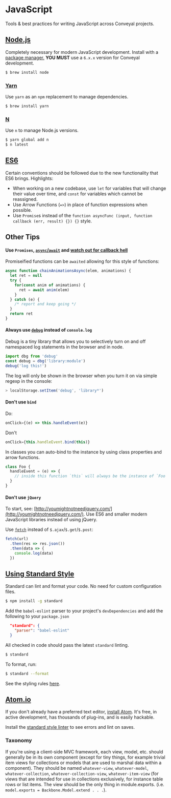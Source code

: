 # JavaScript

Tools & best practices for writing JavaScript across Conveyal projects.

## [Node.js](http://nodejs.org)

Completely necessary for modern JavaScript development. Install with a [package manager.](https://nodejs.org/en/download/package-manager/) **YOU MUST** use a `6.x.x` version for Conveyal development.

```bash
$ brew install node
```

### [Yarn](https://yarnpkg.com/en/)

Use `yarn` as an `npm` replacement to manage dependencies.

```bash
$ brew install yarn
```

### [N](https://github.com/visionmedia/n)

Use `n` to manage Node.js versions.

```bash
$ yarn global add n
$ n latest
```

## [ES6](https://github.com/DrkSephy/es6-cheatsheet)

Certain conventions should be followed due to the new functionality that ES6 brings. Highlights:

* When working on a new codebase, use `let` for variables that will change their value over time, and `const` for variables which cannot be reassigned.
* Use Arrow Functions (`=>`) in place of function expressions when possible.
* Use `Promise`s instead of the `function asyncFunc (input, function callback (err, result) {}) {}` style.

## Other Tips

#### Use `Promises`, [`async`/`await`](http://tc39.github.io/ecmascript-asyncawait/) and [watch out for callback hell](http://callbackhell.com/)

Promiseified functions can be `awaited` allowing for this style of functions:

```js
async function chainAnimationsAsync(elem, animations) {
  let ret = null
  try {
    for(const anim of animations) {
      ret = await anim(elem)
    }
  } catch (e) {
    /* report and keep going */
  }
  return ret
}
```

#### Always use [`debug`](https://github.com/visionmedia/debug) instead of `console.log`

Debug is a tiny library that allows you to selectively turn on and off namespaced log statements in the browser and in node.

```js
import dbg from 'debug'
const debug = dbg('library:module')
debug('log this!')
```

The log will only be shown in the browser when you turn it on via simple regexp in the console:

```js
> localStorage.setItem('debug', 'library*')
```

#### Don't use `bind`

Do:

```jsx
onClick={(e) => this.handleEvent(e)}
```

Don't

```jsx
onClick={this.handleEvent.bind(this)}
```

In classes you can auto-bind to the instance by using class properties and arrow functions.

```js
class Foo {
  handleEvent = (e) => {
    // inside this function `this` will always be the instance of `Foo`
  }
}
```

#### Don't use `jQuery`

To start, see: [http://youmightnotneedjquery.com/](http://youmightnotneedjquery.com/). Use ES6 and smaller modern JavaScript libraries instead of using jQuery.

Use [`fetch`](https://github.com/github/fetch) instead of `$.ajax`/`$.get`/`$.post`:

```js
fetch(url)
  .then(res => res.json())
  .then(data => {
    console.log(data)
  })
```

## [Using Standard Style](http://standardjs.com)

Standard can lint and format your code. No need for custom configuration files.

```bash
$ npm install -g standard
```

Add the `babel-eslint` parser to your project's `devDependencies` and add the following to your `package.json`

```json
  "standard": {
    "parser": "babel-eslint"
  }
```


All checked in code should pass the latest `standard` linting.

```bash
$ standard
```

To format, run:

```bash
$ standard --format
```

See the styling rules [here](http://standardjs.com/rules.html#javascript-standard-style).

## [Atom.io](https://atom.io)

If you don't already have a preferred text editor, [install Atom](https://github.com/atom/atom/blob/master/README.md#installing). It's free, in active development, has thousands of plug-ins, and is easily hackable.

Install the [standard style linter](https://atom.io/packages/linter-js-standard) to see errors and lint on saves.

### Taxonomy

If you're using a client-side MVC framework, each view, model, etc. should generally be in its own component (except for tiny things, for example trivial item views for collections or models that are used to marshal data within a component). They should be named `whatever-view`, `whatever-model`, `whatever-collection`, `whatever-collection-view`, `whatever-item-view` (for views that are intended for use in collections exclusively, for instance table rows or list items. The view should be the only thing in module.exports. (i.e. `model.exports = Backbone.Model.extend . . .`).
